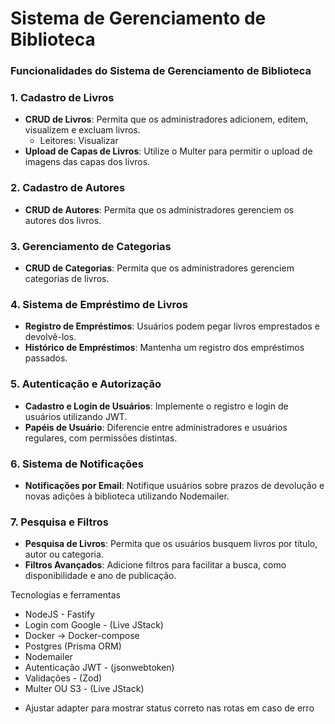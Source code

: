 # Sistema de Gerenciamento de Biblioteca

### Funcionalidades do Sistema de Gerenciamento de Biblioteca

### 1. Cadastro de Livros

- **CRUD de Livros**: Permita que os administradores adicionem, editem, visualizem e excluam livros.
  - Leitores: Visualizar
- **Upload de Capas de Livros**: Utilize o Multer para permitir o upload de imagens das capas dos livros.

### 2. Cadastro de Autores

- **CRUD de Autores**: Permita que os administradores gerenciem os autores dos livros.

### 3. Gerenciamento de Categorias

- **CRUD de Categorias**: Permita que os administradores gerenciem categorias de livros.

### 4. Sistema de Empréstimo de Livros

- **Registro de Empréstimos**: Usuários podem pegar livros emprestados e devolvê-los.
- **Histórico de Empréstimos**: Mantenha um registro dos empréstimos passados.

### 5. Autenticação e Autorização

- **Cadastro e Login de Usuários**: Implemente o registro e login de usuários utilizando JWT.
- **Papéis de Usuário**: Diferencie entre administradores e usuários regulares, com permissões distintas.

### 6. Sistema de Notificações

- **Notificações por Email**: Notifique usuários sobre prazos de devolução e novas adições à biblioteca utilizando Nodemailer.

### 7. Pesquisa e Filtros

- **Pesquisa de Livros**: Permita que os usuários busquem livros por título, autor ou categoria.
- **Filtros Avançados**: Adicione filtros para facilitar a busca, como disponibilidade e ano de publicação.

Tecnologias e ferramentas

- NodeJS - Fastify
- Login com Google - (Live JStack)
- Docker → Docker-compose
- Postgres (Prisma ORM)
- Nodemailer
- Autenticação JWT - (jsonwebtoken)
- Validações - (Zod)
- Multer OU S3 - (Live JStack)

<!-- FIXES -->

- Ajustar adapter para mostrar status correto nas rotas em caso de erro
